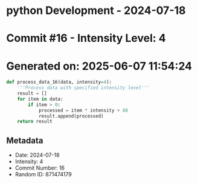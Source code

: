 ﻿# python Development - 2024-07-18
# Commit #16 - Intensity Level: 4
# Generated on: 2025-06-07 11:54:24
```python
def process_data_16(data, intensity=4):
    '''Process data with specified intensity level'''
    result = []
    for item in data:
        if item > 0:
            processed = item * intensity + 68
            result.append(processed)
    return result
```
## Metadata
- Date: 2024-07-18
- Intensity: 4
- Commit Number: 16
- Random ID: 871474179
